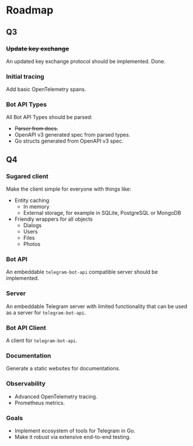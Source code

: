 # Roadmap

## Q3

### ~~Update key exchange~~

An updated key exchange protocol should be implemented. Done.

### Initial tracing

Add basic OpenTelemetry spans.

### Bot API Types

All Bot API Types should be parsed:

* ~~Parser from docs.~~
* OpenAPI v3 generated spec from parsed types.
* Go structs generated from OpenAPI v3 spec.

## Q4

### Sugared client

Make the client simple for everyone with things like:

* Entity caching
  * In memory
  * External storage, for example in SQLite, PostgreSQL or MongoDB
* Friendly wrappers for all objects
  * Dialogs
  * Users
  * Files
  * Photos

### Bot API

An embeddable `telegram-bot-api` compatible server should be implemented.

### Server

An embeddable Telegram server with limited functionality that can be used as a
server for `telegram-bot-api`.

### Bot API Client

A client for `telegram-bot-api`.

### Documentation

Generate a static websites for documentations.

### Observability

* Advanced OpenTelemetry tracing.
* Prometheus metrics.

### Goals

* Implement ecosystem of tools for Telegram in Go.
* Make it robust via extensive end-to-end testing.
